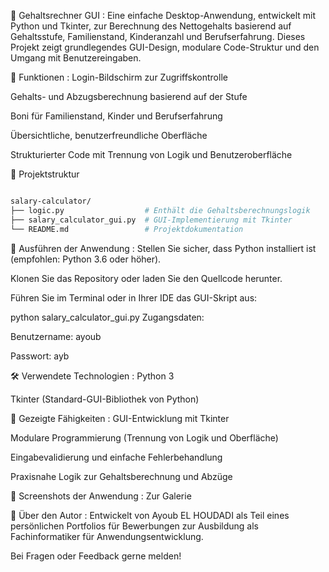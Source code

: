 💼 Gehaltsrechner GUI :
Eine einfache Desktop-Anwendung, entwickelt mit Python und Tkinter, zur Berechnung des Nettogehalts basierend auf Gehaltsstufe, Familienstand, Kinderanzahl und Berufserfahrung. Dieses Projekt zeigt grundlegendes GUI-Design, modulare Code-Struktur und den Umgang mit Benutzereingaben.

🧮 Funktionen :
Login-Bildschirm zur Zugriffskontrolle

Gehalts- und Abzugsberechnung basierend auf der Stufe

Boni für Familienstand, Kinder und Berufserfahrung

Übersichtliche, benutzerfreundliche Oberfläche

Strukturierter Code mit Trennung von Logik und Benutzeroberfläche

📁 Projektstruktur
```bash

salary-calculator/
├── logic.py                  # Enthält die Gehaltsberechnungslogik
├── salary_calculator_gui.py  # GUI-Implementierung mit Tkinter
└── README.md                 # Projektdokumentation
```
🚀 Ausführen der Anwendung :
Stellen Sie sicher, dass Python installiert ist (empfohlen: Python 3.6 oder höher).

Klonen Sie das Repository oder laden Sie den Quellcode herunter.

Führen Sie im Terminal oder in Ihrer IDE das GUI-Skript aus:


python salary_calculator_gui.py
Zugangsdaten:

Benutzername: ayoub

Passwort: ayb

🛠️ Verwendete Technologien :
Python 3

Tkinter (Standard-GUI-Bibliothek von Python)

🧠 Gezeigte Fähigkeiten :
GUI-Entwicklung mit Tkinter

Modulare Programmierung (Trennung von Logik und Oberfläche)

Eingabevalidierung und einfache Fehlerbehandlung

Praxisnahe Logik zur Gehaltsberechnung und Abzüge

📸 Screenshots der Anwendung : 
Zur Galerie

🙋 Über den Autor : 
Entwickelt von Ayoub EL HOUDADI als Teil eines persönlichen Portfolios für Bewerbungen zur Ausbildung als Fachinformatiker für Anwendungsentwicklung.

Bei Fragen oder Feedback gerne melden!
